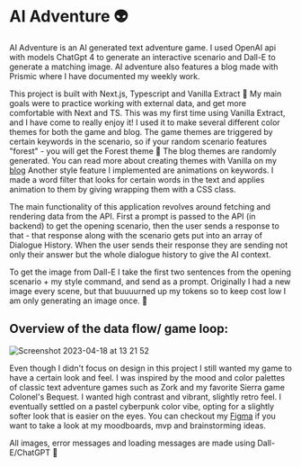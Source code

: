 
# AI Adventure :alien:

AI Adventure is an AI generated text adventure game. I used OpenAI api with models ChatGpt 4 to generate an interactive scenario and Dall-E to generate a matching image. AI adventure also features a blog made with Prismic where I have documented my weekly work.

This project is built with Next.js, Typescript and Vanilla Extract :cupcake: 
My main goals were to practice working with external data, and get more comfortable with Next and TS. This was my first time using Vanilla Extract, and I have come to really enjoy it! I used it to make several different color themes for both the game and blog. The game themes are triggered by certain keywords in the scenario, so if your random scenario features "forest" - you will get the Forest theme :herb:	The blog themes are randomly generated. You can read more about creating themes with Vanilla on my [blog](https://ai-adventure-snowy.vercel.app/blog/final-thoughts-about-vanilla-extract)
Another style feature I implemented are animations on keywords. I made a word filter that looks for certain words in the text and applies animation to them by giving wrapping them with a CSS class.

The main functionality of this application revolves around fetching and rendering data from the API. First a prompt is passed to the API (in backend) to get the opening scenario, then the user sends a response to that - that response along with the scenario gets put into an array of Dialogue History. When the user sends their response they are sending not only their answer but the whole dialogue history to give the AI context.

To get the image from Dall-E I take the first two sentences from the opening scenario + my style command, and send as a prompt. Originally I had a new image every scene, but that buuuurned up my tokens so to keep cost low I am only generating an image once. :money_mouth_face:	


## Overview of the data flow/ game loop:

![Screenshot 2023-04-18 at 13 21 52](https://user-images.githubusercontent.com/7037910/232790583-46f67af8-95e4-459f-a803-bb75974fd047.png)


Even though I didn't focus on design in this project I still wanted my game to have a certain look and feel. I was inspired by the mood and color palettes of classic text adventure games such as Zork and my favorite Sierra game Colonel's Bequest. I wanted high contrast and vibrant, slightly retro feel. I eventually settled on a pastel cyberpunk color vibe, opting for a slightly softer look that is easier on the eyes. You can checkout my [Figma](https://www.figma.com/file/WHyjthIMPEUTfBrgw4OiWn/Module-7?t=xPUJYU57TEPvrRRc-0) if you want to take a look at my moodboards, mvp and brainstorming ideas.

All images, error messages and loading messages are made using Dall-E/ChatGPT :tulip:	
